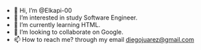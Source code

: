 - 👋 Hi, I’m @Elkapi-00
- 👀 I’m interested in study Software Engineer.
- 🌱 I’m currently learning HTML.
- 💞️ I’m looking to collaborate on Google.
- 📫 How to reach me? through my email diegojuarez@gmail.com

<!---
Elkapi-00/Elkapi-00 is a ✨ special ✨ repository because its `README.md` (this file) appears on your GitHub profile.
You can click the Preview link to take a look at your changes.
--->
